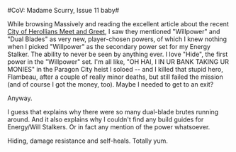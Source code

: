#CoV: Madame Scurry, Issue 11 baby#

While browsing Massively and reading the excellent article about the recent [City of Herollians Meet and Greet](http://www.massively.com/2007/12/03/impressions-of-the-cox-meet-n-greet/), I saw they mentioned "Willpower" and "Dual Blades" as very new, player-chosen powers, of which I knew nothing when I picked "Willpower" as the secondary power set for my Energy Stalker. The ability to never be seen by anything ever. I love "Hide", the first power in the "Willpower" set. I'm all like, "OH HAI, I IN UR BANK TAKING UR MONIES" in the Paragon City heist I soloed -- and I killed that stupid hero, Flambeau, after a couple of really minor deaths, but still failed the mission (and of course I got the money, too). Maybe I needed to get to an exit?

Anyway.

I guess that explains why there were so many dual-blade brutes running around. And it also explains why I couldn't find any build guides for Energy/Will Stalkers. Or in fact any mention of the power whatsoever.

Hiding, damage resistance and self-heals. Totally yum.

